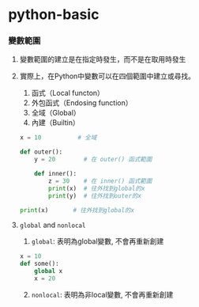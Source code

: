# python-basic

### 變數範圍
1. 變數範圍的建立是在指定時發生，而不是在取用時發生

2. 實際上，在Python中變數可以在四個範圍中建立或尋找。
	1. 函式（Local functon）
	2. 外包函式（Endosing function）
	3. 全域（Global）
	4. 內建（Builtin）
	
	```py
	x = 10       　　# 全域
	
	def outer():
		y = 20        # 在 outer() 函式範圍
	
		def inner():
			z = 30    # 在 inner() 函式範圍
			print(x)  # 往外找到global的x
			print(y)  # 往外找到outer的x
	
	print(x)       # 往外找到global的x
	```
3. ``global`` and ``nonlocal``
	1. ``global``: 表明為global變數, 不會再重新創建
	
	```py
	x = 10
	def some():
		global x
		x = 20
	```
	
	2. ``nonlocal``: 表明為非local變數, 不會再重新創建
		